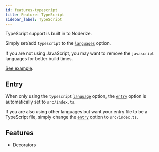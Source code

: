 ```yaml
---
id: features-typescript
title: Feature: TypeScript
sidebar_label: TypeScript
---
```


TypeScript support is built in to Noderize.

Simply set/add `typescript` to the [`languages`](configuration-noderize.md#languages) option.

If you are not using JavaScript, you may want to remove the `javascript` languages for better build times.

[See example](https://github.com/Cretezy/noderize/tree/master/examples/basic-typescript).

## Entry

When only using the `typescript` [`language`](configuration-noderize.md#languages) option, the [`entry`](configuration-noderize.md#entry) option is automatically set to `src/index.ts`.

If you are also using other languages but want your entry file to be a TypeScript file, simply change the [`entry`](configuration-noderize.md#entry) option to `src/index.ts`.

## Features

* Decorators

